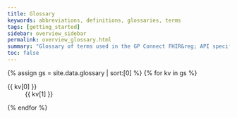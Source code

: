 ```yaml
---
title: Glossary
keywords: abbreviations, definitions, glossaries, terms
tags: [getting_started]
sidebar: overview_sidebar
permalink: overview_glossary.html
summary: "Glossary of terms used in the GP Connect FHIR&reg; API specification"
toc: false
---
```


<div>
{% assign gs = site.data.glossary | sort:[0] %}
{% for kv in gs %}
<dl>
  <dt>{{ kv[0] }}</dt>
  <dd>{{ kv[1] }}</dd>
</dl>
{% endfor %}
</div>

